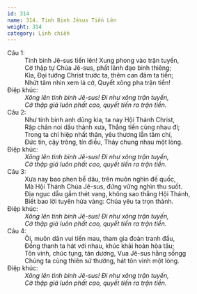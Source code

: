 ```yaml
---
id: 314
name: 314. Tinh Binh Jêsus Tiến Lên
weight: 314
category: Linh chiến
---
```

<dl><dt>Câu 1:</dt><dd data-verse="1">Tinh binh Jê-sus tiến lên! Xung phong vào trận tuyến, <br/>Cờ thập tự Chúa Jê-sus, phất lãnh đạo binh thiêng; <br/>Kìa, Ðại tướng Christ trước ta, thêm can đảm ta tiến; <br/>Nhứt tâm nhìn xem lá cờ, Quyết xông pha trận tiền! </dd><dt>Điệp khúc:</dt><dd data-chorus="1"><em>Xông lên tinh binh Jê-sus! Ði như xông trận tuyến, <br/>Cờ thập giá luôn phất cao, quyết tiến ra trận tiền. </em></dd><dt>Câu 2:</dt><dd data-verse="2">Như tinh binh anh dũng kia, ta nay Hội Thánh Christ, <br/>Rập chân noi dấu thánh xưa, Thẳng tiến cùng nhau đi; <br/>Trong ta chỉ hiệp nhất thân, yêu thương lẫn tâm chí, <br/>Ðức tin, cậy trông, tín điều, Thảy chung nhau một lòng. </dd><dt>Điệp khúc:</dt><dd data-chorus="1"><em>Xông lên tinh binh Jê-sus! Ði như xông trận tuyến, <br/>Cờ thập giá luôn phất cao, quyết tiến ra trận tiền. </em></dd><dt>Câu 3:</dt><dd data-verse="3">Xưa nay bao phen bể dâu, trên muôn nghìn đế quốc, <br/>Mà Hội Thánh Chúa Jê-sus, đứng vững nghìn thu suốt. <br/>Địa ngục dẫu gầm thét vang, không sao thắng Hội Thánh, <br/>Biết bao lời tuyên hứa vàng: Chúa yêu ta trọn thành. </dd><dt>Điệp khúc:</dt><dd data-chorus="1"><em>Xông lên tinh binh Jê-sus! Ði như xông trận tuyến, <br/>Cờ thập giá luôn phất cao, quyết tiến ra trận tiền. </em></dd><dt>Câu 4:</dt><dd data-verse="4">Ôi, muôn dân vui tiến mau, tham gia đoàn tranh đấu, <br/>Ðồng thanh ta hát với nhau, khúc khải hoàn hòa tâu; <br/>Tôn vinh, chúc tụng, tán dương, Vua Jê-sus hằng sốngg <br/>Chúng ta cùng thiên sứ thường, hát tôn vinh một lòng. </dd><dt>Điệp khúc:</dt><dd data-chorus="1"><em>Xông lên tinh binh Jê-sus! Ði như xông trận tuyến, <br/>Cờ thập giá luôn phất cao, quyết tiến ra trận tiền. </em></dd></dl>
